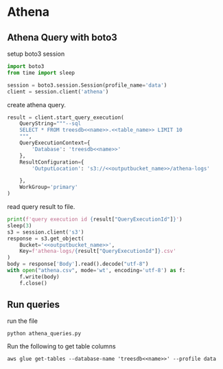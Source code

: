 # Athena
## Athena Query with boto3
setup boto3 session
```python 
import boto3
from time import sleep

session = boto3.session.Session(profile_name='data')
client = session.client('athena')
```
create athena query.
```python
result = client.start_query_execution(
    QueryString="""--sql
    SELECT * FROM treesdb<<name>>.<<table_name>> LIMIT 10
    """,
    QueryExecutionContext={
        'Database': 'treesdb<<name>>'
    },
    ResultConfiguration={
        'OutputLocation': 's3://<<outputbucket_name>>/athena-logs'

    },
    WorkGroup='primary'
)
```
read query result to file.
```python
print(f'query execution id {result["QueryExecutionId"]}')
sleep(3)
s3 = session.client('s3')
response = s3.get_object(
    Bucket='<<outputbucket_name>>',
    Key=f'athena-logs/{result["QueryExecutionId"]}.csv'
)
body = response['Body'].read().decode("utf-8")
with open("athena.csv", mode='wt', encoding='utf-8') as f:
    f.write(body)
    f.close()
```

## Run queries
run the file
```shell
python athena_queries.py
```
Run the following to get table columns
```shell
aws glue get-tables --database-name 'treesdb<<name>>' --profile data
```